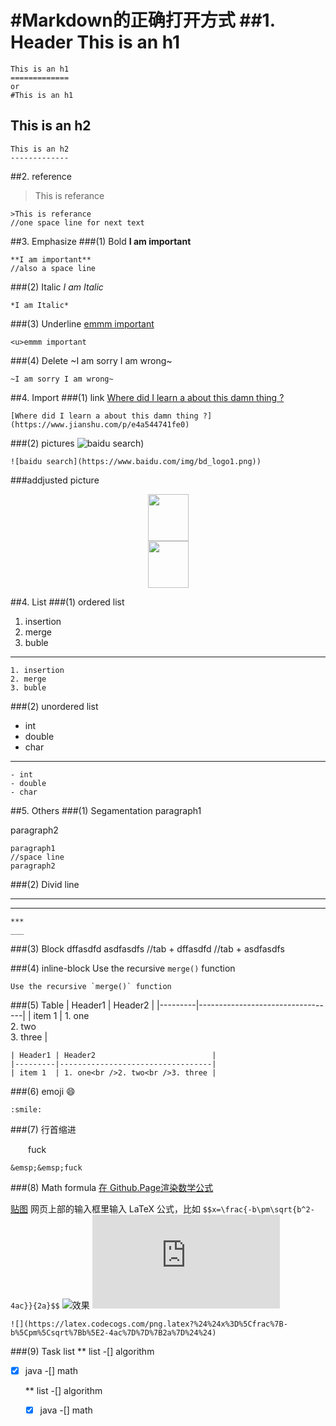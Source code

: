 #Markdown的正确打开方式
##1. Header
This is an h1
=============
	This is an h1
	=============
	or
	#This is an h1
This is an h2
-------------
	This is an h2
	-------------
##2. reference
>This is referance

	>This is referance
	//one space line for next text
##3. Emphasize
###(1) Bold
**I am important**

	**I am important**
	//also a space line

###(2) Italic
*I am Italic*

	*I am Italic*
###(3) Underline
<u>emmm important</u>

	<u>emmm important
###(4) Delete
~I am sorry I am wrong~

	~I am sorry I am wrong~
##4. Import
###(1) link
[Where did I learn a about this damn thing ?](https://www.jianshu.com/p/e4a544741fe0)

	[Where did I learn a about this damn thing ?](https://www.jianshu.com/p/e4a544741fe0)
###(2) pictures
![baidu search](https://www.baidu.com/img/bd_logo1.png))

	![baidu search](https://www.baidu.com/img/bd_logo1.png))
###addjusted picture
<div align="center"><img width="65" height="75" src="https://raw.githubusercontent.com/mzlogin/mzlogin.github.io/master/images/posts/markdown/demo.png"/></div>
	<div align="center"><img width="65" height="75" src="https://raw.githubusercontent.com/mzlogin/mzlogin.github.io/master/images/posts/markdown/demo.png"/></div>

##4. List
###(1) ordered list
1. insertion
2. merge
3. buble

-----
	1. insertion
	2. merge
	3. buble
###(2) unordered list
- int
- double
- char

-------
	- int
	- double
	- char
##5. Others
###(1) Segamentation
paragraph1

paragraph2

	paragraph1
	//space line
	paragraph2
	
###(2) Divid line
***
___

	***
	___
###(3) Block
	dffasdfd
	asdfasdfs
	//tab + dffasdfd
	//tab + asdfasdfs

###(4) inline-block
Use the recursive `merge()` function

	Use the recursive `merge()` function

###(5) Table
| Header1 | Header2                          |
|---------|----------------------------------|
| item 1  | 1. one<br/>2. two<br/>3. three |

	| Header1 | Header2                          |
	|---------|----------------------------------|
	| item 1  | 1. one<br />2. two<br />3. three |
###(6) emoji
:smile:

	:smile:

###(7) 行首缩进

&emsp;&emsp;fuck

	&emsp;&emsp;fuck
###(8) Math formula
[在 Github.Page渲染数学公式](http://wanguolin.github.io/mathmatics_rending/)

[贴图]( https://www.codecogs.com/latex/eqneditor.php) 网页上部的输入框里输入 LaTeX 公式，比如 `$$x=\frac{-b\pm\sqrt{b^2-4ac}}{2a}$$`
![效果](https://raw.githubusercontent.com/mzlogin/mzlogin.github.io/master/images/posts/markdown/latex-img.png)
![](https://latex.codecogs.com/png.latex?%24%24x%3D%5Cfrac%7B-b%5Cpm%5Csqrt%7Bb%5E2-4ac%7D%7D%7B2a%7D%24%24)

	![](https://latex.codecogs.com/png.latex?%24%24x%3D%5Cfrac%7B-b%5Cpm%5Csqrt%7Bb%5E2-4ac%7D%7D%7B2a%7D%24%24)
###(9) Task list
** list
-[] algorithm
-[x] java
-[] math

	** list
	-[] algorithm
	-[x] java
	-[] math